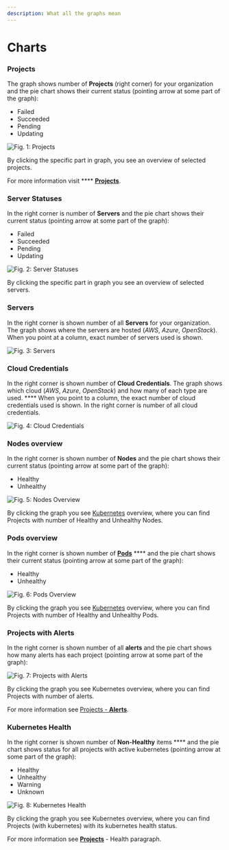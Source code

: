 ```yaml
---
description: What all the graphs mean
---
```


# Charts

### Projects

The graph shows number of **Projects** (right corner) for your organization and the pie chart shows their current status (pointing arrow at some part of the graph):

* Failed
* Succeeded
* Pending
* Updating

![Fig. 1: Projects](<../../.gitbook/assets/projects (3).gif>)

By clicking the specific part in graph, you see an overview of selected projects.

For more information visit **** [**Projects**](../projects/).



### Server Statuses

In the right corner is number of **Servers** and the pie chart shows their current status (pointing arrow at some part of the graph):

* Failed
* Succeeded
* Pending
* Updating

![Fig. 2: Server Statuses](<../../.gitbook/assets/serv stat.gif>)

By clicking the specific part in graph you see an overview of selected servers.



### Servers

In the right corner is shown number of all **Servers** for your organization. The graph shows where the servers are hosted (_AWS_, _Azure_, _OpenStack_). When you point at a column, exact number of servers used is shown.

![Fig. 3: Servers](<../../.gitbook/assets/servers (7).gif>)



### Cloud Credentials

In the right corner is shown number of **Cloud Credentials**. The graph shows which cloud (_AWS_, _Azure_, _OpenStack_) and how many of each type are used. **** When you point to a column, the exact number of cloud credentials used is shown. In the right corner is number of all cloud credentials.

![Fig. 4: Cloud Credentials](<../../.gitbook/assets/cloud cred (6).gif>)



### Nodes overview

In the right corner is shown number of **Nodes** and the pie chart shows their current status (pointing arrow at some part of the graph):

* Healthy
* Unhealthy

![Fig. 5: Nodes Overview](<../../.gitbook/assets/nodes overview.gif>)

By clicking the graph you see [Kubernetes](../projects/kubernetes.md) overview, where you can find Projects with number of Healthy and Unhealthy Nodes.



### Pods overview

In the right corner is shown number of [**Pods**](../projects/kubernetes.md#pods) **** and the pie chart shows their current status (pointing arrow at some part of the graph):

* Healthy
* Unhealthy

![Fig. 6: Pods Overview](<../../.gitbook/assets/pods overview.gif>)

By clicking the graph you see [Kubernetes](../projects/kubernetes.md) overview, where you can find Projects with number of Healthy and Unhealthy Pods.



### Projects with Alerts

In the right corner is shown number of all **alerts** and the pie chart shows how many alerts has each project (pointing arrow at some part of the graph):

![Fig. 7: Projects with Alerts](<../../.gitbook/assets/Projects with alerts (1).gif>)

By clicking the graph you see Kubernetes overview, where you can find Projects with number of alerts.

For more information see [Projects - **Alerts**](../projects/project-details.md#alerts).



### Kubernetes Health

In the right corner is shown number of **Non-Healthy** items **** and the pie chart shows status for all projects with active kubernetes (pointing arrow at some part of the graph):

* Healthy
* Unhealthy
* Warning
* Unknown

![Fig. 8: Kubernetes Health](<../../.gitbook/assets/kubernetes health.gif>)

By clicking the graph you see Kubernetes overview, where you can find Projects (with kubernetes) with its kubernetes health status.



For more information see [**Projects**](../projects/) - Health paragraph.
